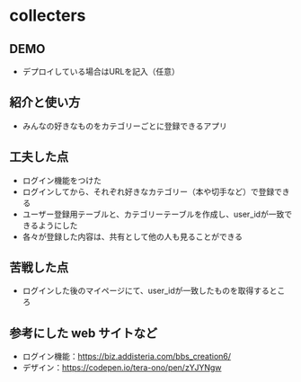 # collecters

## DEMO

  - デプロイしている場合はURLを記入（任意）

## 紹介と使い方

  - みんなの好きなものをカテゴリーごとに登録できるアプリ

## 工夫した点

  - ログイン機能をつけた
  - ログインしてから、それぞれ好きなカテゴリー（本や切手など）で登録できる
  - ユーザー登録用テーブルと、カテゴリーテーブルを作成し、user_idが一致できるようにした
  - 各々が登録した内容は、共有として他の人も見ることができる

## 苦戦した点

  - ログインした後のマイページにて、user_idが一致したものを取得するところ

## 参考にした web サイトなど

  - ログイン機能：https://biz.addisteria.com/bbs_creation6/
  - デザイン：https://codepen.io/tera-ono/pen/zYJYNgw
